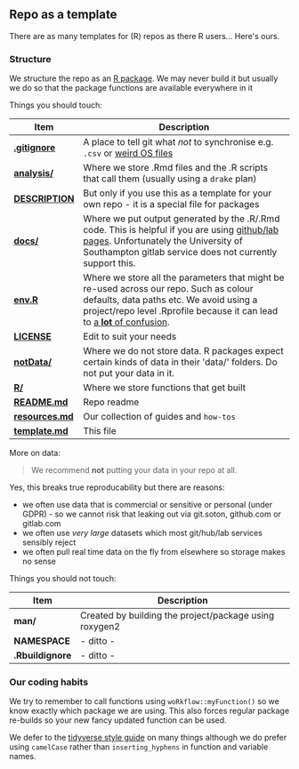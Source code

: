 ## Repo as a template

There are as many templates for (R) repos as there R users... Here's ours.

### Structure

We structure the repo as an [R package](https://r-pkgs.org/). We may never build it but usually we do so that the package functions are available everywhere in it

Things you should touch:

| Item        | Description  |
| --- | --- |
| **[.gitignore](.gitignore)** | A place to tell git what _not_ to synchronise e.g. `.csv` or [weird OS files](https://gist.github.com/adamgit/3786883)|
| **[analysis/](analysis/)** | Where we store .Rmd files and the .R scripts that call them (usually using a `drake` plan) |
| **[DESCRIPTION](DESCRIPTION)** | But only if you use this as a template for your own repo - it is a special file for packages |
| **[docs/](docs/)** | Where we put output generated by the .R/.Rmd code. This is helpful if you are using [github/lab pages](https://guides.github.com/features/pages/). Unfortunately the University of Southampton gitlab service does not currently support this. |
| **[env.R](env.R)**  | Where we store all the parameters that might be re-used across our repo. Such as colour defaults, data paths etc. We avoid using a project/repo level .Rprofile because it can lead to [a **lot** of confusion](https://support.rstudio.com/hc/en-us/articles/360047157094-Managing-R-with-Rprofile-Renviron-Rprofile-site-Renviron-site-rsession-conf-and-repos-conf). |
| **[LICENSE](LICENSE)** | Edit to suit your needs |
| **[notData/](notData/)** | Where we do not store data. R packages expect certain kinds of data in their 'data/' folders. Do not put your data in it. |
| **[R/](R/)** | Where we store functions that get built |
| **[README.md](README.md)** | Repo readme |
| **[resources.md](resources.md)** | Our collection of guides and `how-tos` |
| **[template.md](template.md)** | This file |

More on data:

> We recommend **not** putting your data in your repo at all. 

Yes, this breaks true reproducability but there are reasons:
 * we often use data that is commercial or sensitive or personal (under GDPR) - so we cannot risk that leaking out via git.soton, github.com or gitlab.com
 * we often use _very large_ datasets which most git/hub/lab services sensibly reject
 * we often pull real time data on the fly from elsewhere so storage makes no sense 
        
Things you should not touch:

| Item        | Description  |
| --- | --- |
| **man/** | Created by building the project/package using roxygen2 |
| **NAMESPACE** | - ditto - |
| **.Rbuildignore** | - ditto - |

### Our coding habits

We try to remember to call functions using `woRkflow::myFunction()` so we know exactly which package we are using. This also forces regular package re-builds so your new fancy updated function can be used.

We defer to the [tidyverse style guide](https://style.tidyverse.org/) on many things although we do prefer using `camelCase` rather than `inserting_hyphens` in function and variable names.
